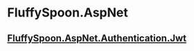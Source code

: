 # FluffySpoon.AspNet
## [FluffySpoon.AspNet.Authentication.Jwt](https://github.com/ffMathy/FluffySpoon.AspNet/tree/master/src/FluffySpoon.AspNet.Authentication.Jwt)
